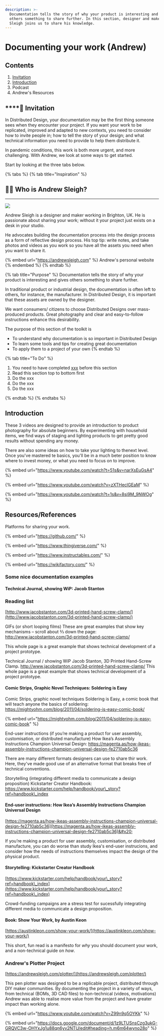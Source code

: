 ```yaml
---
description: >-
  Documentation tells the story of why your product is interesting and gives
  others something to share further. In this section, designer and maker Andrew
  Sleigh joins us to share his knowledge.
---
```


# Documenting your work (Andrew)

## Contents

1. [Invitation](documenting-your-work-1.md#invitation)
2. [Introduction](documenting-your-work-1.md#invitation)
3. Podcast
4. Andrew's Resources

## ****:dart: **Invitation**

In Distributed Design, your documentation may be the first thing someone sees when they encounter your project. If you want your work to be replicated, improved and adapted to new contexts, you need to consider how to invite people in; how to tell the story of your design; and what technical information you need to provide to  help them distribute it.

In pandemic conditions, this work is both more urgent, and more challenging. With Andrew, we look at some ways to get started.&#x20;

Start by looking at the three tabs below.

{% tabs %}
{% tab title="Inspiration" %}
## **🍏🍎  Who is Andrew Sleigh?**

****

![](../.gitbook/assets/DSC03179-sm2.jpeg)

Andrew Sleigh is a designer and maker working in Brighton, UK. He is passionate about sharing your work; without it your project just exists on a desk in your studio.

He advocates building the documentation process into the design process as a form of reflective design process. His top tip: write notes, and take photos and videos as you work so you have all the assets you need when you want to share it.

{% embed url="https://andrewsleigh.com" %}
Andrew's personal website
{% endembed %}
{% endtab %}

{% tab title="Purpose" %}
Documentation tells the story of why your product is interesting and gives others something to share further.

In traditional product or industrial design, the documentation is often left to others, for instance, the manufacturer.  In Distributed Design, it is important that these assets are owned by the designer.&#x20;

We want consumers/ citizens to choose Distributed Designs over mass-produced products. Great photography and clear and easy-to-follow instructions enhance this desirability.&#x20;

The purpose of this section of the toolkit is&#x20;

* To understand why documentation is so important in Distributed Design
* To learn some tools and tips for creating great documentation
* To apply them to a project of your own
{% endtab %}

{% tab title="To Do" %}
1. You need to have completed [xxx](../orientation/exercise-start-with-why.md) before this section
2. Read this section top to bottom first
3. Do the xxx
4. Do the xxx
5.  Do the xxx


{% endtab %}
{% endtabs %}

## Introduction

These 3 videos are designed to provide an introduction to product photography for absolute beginners. By experimenting with household items, we find ways of staging and lighting products to get pretty good results without spending any money.

There are also some ideas on how to take your lighting to thenext level. Once you've mastered te basics, you'll be in a much beter position to know where to invest money, or what you need to focus on to improve.&#x20;

{% embed url="https://www.youtube.com/watch?t=51s&v=narXsEuGsA4" %}

{% embed url="https://www.youtube.com/watch?v=zXTHeclGEaM" %}

{% embed url="https://www.youtube.com/watch?t=1s&v=8si9M_9NWOg" %}

## Resources/References

Platforms for sharing your work.

{% embed url="https://github.com/" %}

{% embed url="https://www.thingiverse.com/" %}

{% embed url="https://www.instructables.com/" %}

{% embed url="https://wikifactory.com/" %}

### Some nice documentation examples

#### Technical Journal, showing WiP: Jacob Stanton&#x20;

### Reading list

[http://www.jacobstanton.com/3d-printed-hand-screw-clamp/](http://www.jacobstanton.com/3d-printed-hand-screw-clamp/)

GIFs (or short looping films) These are great examples that show key mechanisms – scroll about ⅔ down the page: http://www.jacobstanton.com/3d-printed-hand-screw-clamp/

This whole page is a great example that shows technical development of a project prototype.

Technical Journal / showing WiP Jacob Stanton, 3D Printed Hand-Screw Clamp. http://www.jacobstanton.com/3d-printed-hand-screw-clamp/ This whole page is a great example that shows technical development of a project prototype.

#### Comic Strips, Graphic Novel Techniques: Soldering is Easy

Comic Strips, graphic novel techniques Soldering is Easy, a comic book that will teach anyone the basics of soldering: https://mightyohm.com/blog/2011/04/soldering-is-easy-comic-book/

{% embed url="https://mightyohm.com/blog/2011/04/soldering-is-easy-comic-book" %}

End-user instructions (if you’re making a product for user assembly, customisation, or distributed manufacture) How Ikea’s Assembly Instructions Champion Universal Design: https://magenta.as/how-ikeas-assembly-instructions-champion-universal-design-fe2710ab5c36

There are many different formats designers can use to share thir work. Here, they've made good use of an alternative format that breaks free of technical conventions.

Storytelling (integrating different media to communicate a design proposition) Kickstarter Creator Handbook: https://www.kickstarter.com/help/handbook/your\_story?ref=handbook\_index

#### End-user instructions: How Ikea’s Assembly Instructions Champion Universal Design

[https://magenta.as/how-ikeas-assembly-instructions-champion-universal-design-fe2710ab5c36](https://magenta.as/how-ikeas-assembly-instructions-champion-universal-design-fe2710ab5c36)&#x20;

If you’re making a product for user assembly, customisation, or distributed manufacture, you can do worse than study Ikea's end-user instrucions, and consider how the needs of instructions themselves impact the design of the physical product.

#### Storytelling: Kickstarter Creator Handbook

[https://www.kickstarter.com/help/handbook/your\_story?ref=handbook\_index](https://www.kickstarter.com/help/handbook/your\_story?ref=handbook\_index)

Crowd-funding campaigns are a stress test for sucessfully integrating different media to communicate a design proposition.&#x20;

#### Book: Show Your Work, by Austin Keon

[https://austinkleon.com/show-your-work/](https://austinkleon.com/show-your-work/)

This short, fun read is a manifesto for _why_ you should document your work, and a non-technical guide on _how_.

### Andrew's Plotter Project

[https://andrewsleigh.com/plotter/](https://andrewsleigh.com/plotter/)

This pen plotter was designed to be a replicable project, distributed through DIY maker communities. By documenting the project in a variety of ways, from technical (BOMs, 3D CAD files) to non-technical (videos, motivations) Andrew was able to realise more value from the project and have greater impact than working alone. &#x20;

{% embed url="https://www.youtube.com/watch?v=Z99n9q5OYKk" %}

{% embed url="https://docs.google.com/document/d/1z9LTUSnsCzg3ukG-GRQVC3w-OHYxJg1u88qn6yv2NTU/edit#heading=h.m6m64wyno28o" %}









